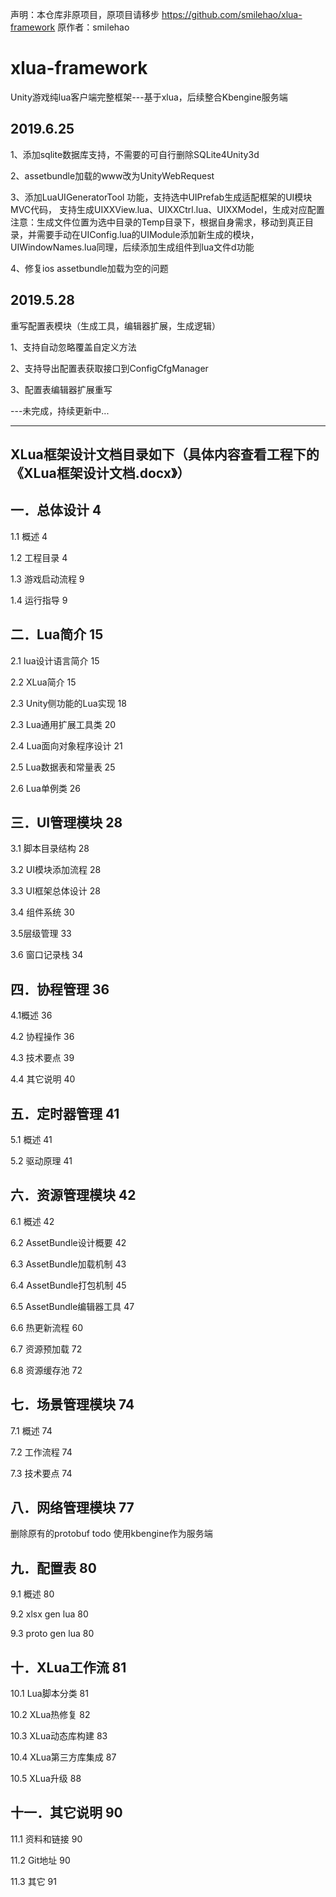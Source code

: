 声明：本仓库非原项目，原项目请移步 https://github.com/smilehao/xlua-framework 原作者：smilehao

# xlua-framework
Unity游戏纯lua客户端完整框架---基于xlua，后续整合Kbengine服务端

2019.6.25 
-
1、添加sqlite数据库支持，不需要的可自行删除SQLite4Unity3d 

2、assetbundle加载的www改为UnityWebRequest 

3、添加LuaUIGeneratorTool 功能，支持选中UIPrefab生成适配框架的UI模块MVC代码， 支持生成UIXXView.lua、UIXXCtrl.lua、UIXXModel，生成对应配置 注意：生成文件位置为选中目录的Temp目录下，根据自身需求，移动到真正目录，并需要手动在UIConfig.lua的UIModule添加新生成的模块，UIWindowNames.lua同理，后续添加生成组件到lua文件d功能

4、修复ios assetbundle加载为空的问题

2019.5.28 
-

重写配置表模块（生成工具，编辑器扩展，生成逻辑）

1、支持自动忽略覆盖自定义方法

2、支持导出配置表获取接口到ConfigCfgManager

3、配置表编辑器扩展重写


---未完成，持续更新中...

-------------------------------------------------------------------

XLua框架设计文档目录如下（具体内容查看工程下的《XLua框架设计文档.docx》）
-
一．总体设计	4
-
1.1 概述	4

1.2 工程目录	4

1.3 游戏启动流程	9

1.4 运行指导	9

二．Lua简介	15
-

2.1 lua设计语言简介	15

2.2 XLua简介	15

2.3 Unity侧功能的Lua实现	18

2.3 Lua通用扩展工具类	20

2.4 Lua面向对象程序设计	21

2.5 Lua数据表和常量表	25

2.6 Lua单例类	26

三．UI管理模块	28
-

3.1 脚本目录结构	28

3.2 UI模块添加流程	28

3.3 UI框架总体设计	28

3.4 组件系统	30

3.5层级管理	33

3.6 窗口记录栈	34

四．协程管理	36
-

4.1概述	36

4.2 协程操作	36

4.3 技术要点	39

4.4 其它说明	40

五．定时器管理	41
-

5.1 概述	41

5.2 驱动原理	41

六．资源管理模块	42
-

6.1 概述	42

6.2 AssetBundle设计概要	42

6.3 AssetBundle加载机制	43

6.4 AssetBundle打包机制	45

6.5 AssetBundle编辑器工具	47

6.6 热更新流程	60

6.7 资源预加载	72

6.8 资源缓存池	72

七．场景管理模块	74
-

7.1 概述	74

7.2 工作流程	74

7.3 技术要点	74

八．网络管理模块	77
-
删除原有的protobuf
todo 使用kbengine作为服务端

九．配置表	80
-

9.1 概述	80

9.2 xlsx gen lua	80

9.3 proto gen lua	80

十．XLua工作流	81
-

10.1 Lua脚本分类	81

10.2 XLua热修复	82

10.3 XLua动态库构建	83

10.4 XLua第三方库集成	87

10.5 XLua升级	88

十一．其它说明	90
-

11.1 资料和链接	90

11.2 Git地址	90

11.3 其它	91


 
